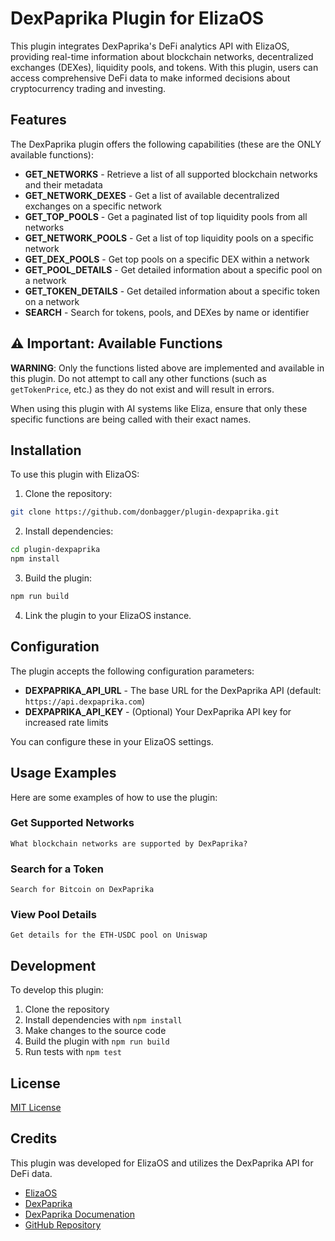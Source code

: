 # DexPaprika Plugin for ElizaOS

This plugin integrates DexPaprika's DeFi analytics API with ElizaOS, providing real-time information about blockchain networks, decentralized exchanges (DEXes), liquidity pools, and tokens. With this plugin, users can access comprehensive DeFi data to make informed decisions about cryptocurrency trading and investing.

## Features

The DexPaprika plugin offers the following capabilities (these are the ONLY available functions):

- **GET_NETWORKS** - Retrieve a list of all supported blockchain networks and their metadata
- **GET_NETWORK_DEXES** - Get a list of available decentralized exchanges on a specific network
- **GET_TOP_POOLS** - Get a paginated list of top liquidity pools from all networks
- **GET_NETWORK_POOLS** - Get a list of top liquidity pools on a specific network
- **GET_DEX_POOLS** - Get top pools on a specific DEX within a network
- **GET_POOL_DETAILS** - Get detailed information about a specific pool on a network
- **GET_TOKEN_DETAILS** - Get detailed information about a specific token on a network
- **SEARCH** - Search for tokens, pools, and DEXes by name or identifier

## ⚠️ Important: Available Functions

**WARNING**: Only the functions listed above are implemented and available in this plugin. Do not attempt to call any other functions (such as `getTokenPrice`, etc.) as they do not exist and will result in errors.

When using this plugin with AI systems like Eliza, ensure that only these specific functions are being called with their exact names.

## Installation

To use this plugin with ElizaOS:

1. Clone the repository:
```bash
git clone https://github.com/donbagger/plugin-dexpaprika.git
```

2. Install dependencies:
```bash
cd plugin-dexpaprika
npm install
```

3. Build the plugin:
```bash
npm run build
```

4. Link the plugin to your ElizaOS instance.

## Configuration

The plugin accepts the following configuration parameters:

- **DEXPAPRIKA_API_URL** - The base URL for the DexPaprika API (default: `https://api.dexpaprika.com`)
- **DEXPAPRIKA_API_KEY** - (Optional) Your DexPaprika API key for increased rate limits

You can configure these in your ElizaOS settings.

## Usage Examples

Here are some examples of how to use the plugin:

### Get Supported Networks

```
What blockchain networks are supported by DexPaprika?
```

### Search for a Token

```
Search for Bitcoin on DexPaprika
```

### View Pool Details

```
Get details for the ETH-USDC pool on Uniswap
```

## Development

To develop this plugin:

1. Clone the repository
2. Install dependencies with `npm install`
3. Make changes to the source code
4. Build the plugin with `npm run build`
5. Run tests with `npm test`

## License

[MIT License](LICENSE)

## Credits

This plugin was developed for ElizaOS and utilizes the DexPaprika API for DeFi data.

- [ElizaOS](https://github.com/elizaOS/eliza)
- [DexPaprika](https://dexpaprika.com/)
- [DexPaprika Documenation](https://docs.dexpaprika.com)
- [GitHub Repository](https://github.com/donbagger/plugin-dexpaprika) 